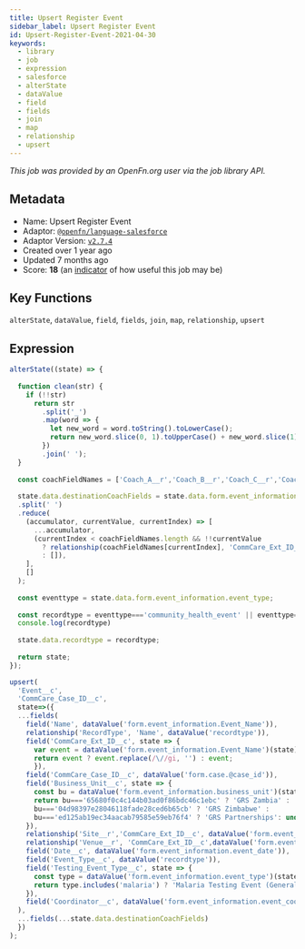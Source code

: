 ```yaml
---
title: Upsert Register Event
sidebar_label: Upsert Register Event
id: Upsert-Register-Event-2021-04-30
keywords:
  - library
  - job
  - expression
  - salesforce
  - alterState
  - dataValue
  - field
  - fields
  - join
  - map
  - relationship
  - upsert
---
```


<em>This job was provided by an OpenFn.org user via the job library API.</em>

## Metadata

- Name: Upsert Register Event
- Adaptor: [`@openfn/language-salesforce`](https://www.github.com/openfn/language-salesforce)
- Adaptor Version: [`v2.7.4`](https://www.github.com/openfn/language-salesforce/releases/tag/v2.7.4)
- Created over 1 year ago
- Updated 7 months ago
- Score: <b>18</b> (an [indicator](/adaptors/library/#library-scores) of how useful this job may be)

## Key Functions

`alterState`, `dataValue`, `field`, `fields`, `join`, `map`, `relationship`, `upsert`

## Expression

```js
alterState((state) => {
  
  function clean(str) {
    if (!!str)
      return str
        .split('_')
        .map(word => {
          let new_word = word.toString().toLowerCase();
          return new_word.slice(0, 1).toUpperCase() + new_word.slice(1);
        })
        .join(' ');
  }
  
  const coachFieldNames = ['Coach_A__r','Coach_B__r','Coach_C__r','Coach_D__r']
 
  state.data.destinationCoachFields = state.data.form.event_information.coaches
  .split(' ')
  .reduce(
    (accumulator, currentValue, currentIndex) => [
      ...accumulator,
      (currentIndex < coachFieldNames.length && !!currentValue
        ? relationship(coachFieldNames[currentIndex], 'CommCare_Ext_ID__c', currentValue)
        : []),
    ],
    []
  );
  
  const eventtype = state.data.form.event_information.event_type; 
  
  const recordtype = eventtype==='community_health_event' || eventtype==='soccer_tournament' ? 'Testing Event' : 'Malaria Testing Event'; 
  console.log(recordtype)
  
  state.data.recordtype = recordtype; 
  
  return state; 
}); 

upsert(
  'Event__c',
  'CommCare_Case_ID__c',
  state=>({
  ...fields(
    field('Name', dataValue('form.event_information.Event_Name')),
    relationship('RecordType', 'Name', dataValue('recordtype')),
    field('CommCare_Ext_ID__c', state => {
      var event = dataValue('form.event_information.Event_Name')(state);
      return event ? event.replace(/\//gi, '') : event;
      }),
    field('CommCare_Case_ID__c', dataValue('form.case.@case_id')),
    field('Business_Unit__c', state => {
      const bu = dataValue('form.event_information.business_unit')(state); 
      return bu==='65680f0c4c144b03ad0f86bdc46c1ebc' ? 'GRS Zambia' : 
      bu==='04d98397e28046118fade28ced6b65cb' ? 'GRS Zimbabwe' : 
      bu==='ed125ab19ec34aacab79585e59eb76f4' ? 'GRS Partnerships': undefined ; 
    }),
    relationship('Site__r','CommCare_Ext_ID__c', dataValue('form.event_information.site')),
    relationship('Venue__r', 'CommCare_Ext_ID__c',dataValue('form.event_information.Venue')),
    field('Date__c', dataValue('form.event_information.event_date')),
    field('Event_Type__c', dataValue('recordtype')),
    field('Testing_Event_Type__c', state => {
      const type = dataValue('form.event_information.event_type')(state); 
      return type.includes('malaria') ? 'Malaria Testing Event (General Event)' : 'Other';
    }),
    field('Coordinator__c', dataValue('form.event_information.event_coordinator')),
  ),
  ...fields(...state.data.destinationCoachFields)
  })
);

```